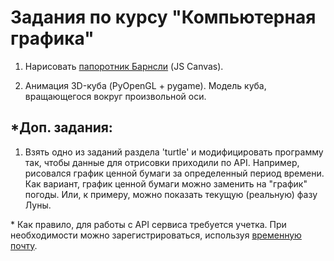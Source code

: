 # Задания по курсу "Компьютерная графика"

1. Нарисовать [папоротник Барнсли](https://ru.wikipedia.org/wiki/%D0%9F%D0%B0%D0%BF%D0%BE%D1%80%D0%BE%D1%82%D0%BD%D0%B8%D0%BA_%D0%91%D0%B0%D1%80%D0%BD%D1%81%D0%BB%D0%B8) (JS Canvas). 

2. Анимация 3D-куба (PyOpenGL + pygame). Модель куба, вращающегося вокруг произвольной оси.


## *Доп. задания:

1. Взять одно из заданий раздела 'turtle' и модифицировать программу так, чтобы данные для отрисовки приходили по API. Например, рисовался график ценной бумаги за определенный период времени. Как вариант, график ценной бумаги можно заменить на "график" погоды. Или, к примеру, можно показать текущую (реальную) фазу Луны.

\* Как правило, для работы с API сервиса требуется учетка. При необходимости можно зарегистрироваться, используя [временную почту](https://www.emailondeck.com/).
